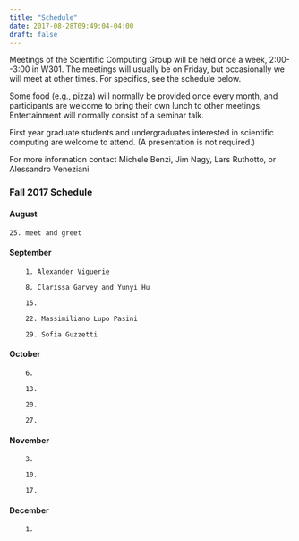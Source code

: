 ```yaml
---
title: "Schedule"
date: 2017-08-28T09:49:04-04:00
draft: false
---
```


Meetings of the Scientific Computing Group will be held once a week, 2:00--3:00 in W301. The meetings will usually be on Friday, but occasionally we will meet at other times. For specifics, see the schedule below.

Some food (e.g., pizza) will normally be provided once every month, and participants are welcome to bring their own lunch to other meetings. Entertainment will normally consist of a seminar talk.

First year graduate students and undergraduates interested in scientific computing are welcome to attend.
(A presentation is not required.)

For more information contact Michele Benzi, Jim Nagy, Lars Ruthotto, or Alessandro Veneziani


### Fall 2017 Schedule

#### August

```text
25. meet and greet
```

#### September

```text
    1. Alexander Viguerie 

    8. Clarissa Garvey and Yunyi Hu 

    15. 

    22. Massimiliano Lupo Pasini

    29. Sofia Guzzetti 
```

#### October

```text
    6. 

    13. 

    20. 

    27. 
```

#### November

```text
    3. 

    10. 

    17. 
```

#### December

```text
    1.
```

